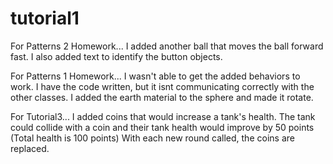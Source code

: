 # tutorial1
For Patterns 2 Homework...
I added another ball that moves the ball forward fast. I also added text to identify the button objects.


For Patterns 1 Homework...
I wasn't able to get the added behaviors to work. I have the code written, but it isnt communicating correctly with the other classes. 
I added the earth material to the sphere and made it rotate.


For Tutorial3...
I added coins that would increase a tank's health.
The tank could collide with a coin and their tank health would improve by 50 points (Total health is 100 points)
With each new round called, the coins are replaced.
